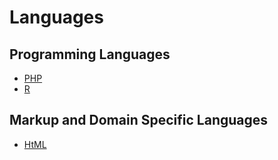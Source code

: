 # Languages
## Programming Languages

* [PHP](php.md)
* [R](r.md)

## Markup and Domain Specific Languages

* [HtML](html.md)
